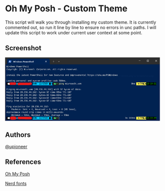 
# Oh My Posh - Custom Theme

This script will walk you through installing my custom theme. It is currently commented out, so run it line by line to ensure no errors in unc paths. I will update this script to work under current user context at some point.

## Screenshot

![DS923+](assets/screenshot.png)

## Authors

[@upioneer](https://www.github.com/upioneer)

## References

[Oh My Posh](https://ohmyposh.dev/)

[Nerd fonts](https://github.com/ryanoasis/nerd-fonts)
